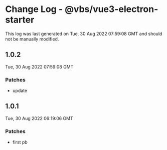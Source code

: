 # Change Log - @vbs/vue3-electron-starter

This log was last generated on Tue, 30 Aug 2022 07:59:08 GMT and should not be manually modified.

## 1.0.2
Tue, 30 Aug 2022 07:59:08 GMT

### Patches

- update

## 1.0.1
Tue, 30 Aug 2022 06:19:06 GMT

### Patches

- first pb

